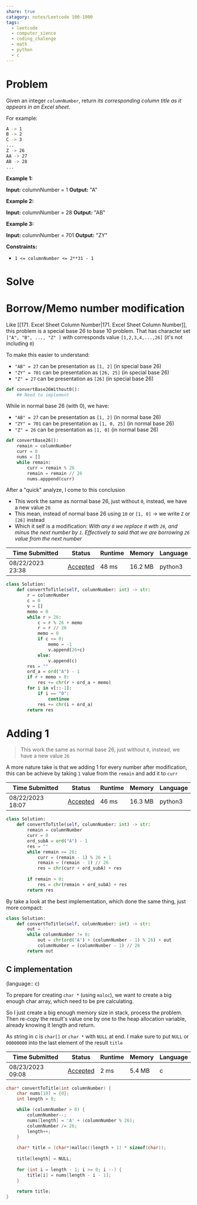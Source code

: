 ```yaml
---
share: true
catagory: notes/Leetcode 100-1000
tags:
  - leetcode
  - computer_sience
  - coding_chalenge
  - math
  - python
  - c
---
```


# Problem

Given an integer `columnNumber`, return _its corresponding column title as it appears in an Excel sheet_.

For example:
```sh
A -> 1
B -> 2
C -> 3
...
Z -> 26
AA -> 27
AB -> 28 
...
```
**Example 1:**

**Input:** columnNumber = 1
**Output:** "A"

**Example 2:**

**Input:** columnNumber = 28
**Output:** "AB"

**Example 3:**

**Input:** columnNumber = 701
**Output:** "ZY"

**Constraints:**

- `1 <= columnNumber <= 2**31 - 1`
# Solve

# Borrow/Memo number modification

Like [[171. Excel Sheet Column Number|171. Excel Sheet Column Number]], this problem is a special base 26 to base 10 problem. That has character set `["A", "B", ..., "Z" ]` with corresponds value `[1,2,3,4,...,26]`  (it's not including `0`)

To make this easier to understand:
- `"AB" = 27` can be presentation as `[1, 2]` (in special base 26)
- `"ZY" = 701` can be presentation as `[26, 25]` (in special base 26)
- `"Z" = 27` can be presentation as `[26]` (in special base 26)

```python
def convertBase26Without0():
    ## Need to implement
```

While in normal base 26 (with 0), we have:
- `"AB" = 27` can be presentation as `[1, 2]` (in normal base 26)
- `"ZY" = 701` can be presentation as `[1, 0, 25]` (in normal base 26)
- `"Z" = 26` can be presentation as `[1, 0]` (in normal base 26)

```python
def convertBase26():
    remain = columnNumber
    curr = 0
    nums = []
    while remain:
        curr = remain % 26
        remain = remain // 26
        nums.apppend(curr)
```

After a "quick" analyze, I come to this conclusion
- This work the same as normal base 26, just without `0`, instead, we have a new value `26`
- This mean, instead of normal base 26 using `10` or `[1, 0]` -> we write `Z` or `[26]` instead
- Which it self is a modification: _With any `0` we replace it with `26`, and minus the next number by `1`. Effectively to said that we are borrowing `26` value from the next number_

| Time Submitted   | Status                                                          | Runtime | Memory  | Language |
| ---------------- | --------------------------------------------------------------- | ------- | ------- | -------- |
| 08/22/2023 23:38 | [Accepted](https://leetcode.com/submissions/detail/1028778488/) | 48 ms   | 16.2 MB | python3  |

```python
class Solution:
    def convertToTitle(self, columnNumber: int) -> str:
        r = columnNumber
        c = 0
        v = []
        memo = 0
        while r > 26:
            c = r % 26 + memo
            r = r // 26
            memo = 0
            if c <= 0:
                memo = -1
                v.append(26+c)
            else:
                v.append(c)
        res = ""
        ord_a = ord("A") - 1
        if r + memo > 0:
            res += chr(r + ord_a + memo)
        for i in v[::-1]:
            if i == "0":
                continue
            res += chr(i + ord_a)
        return res
```
# Adding 1

> This work the same as normal base 26, just without `0`, instead, we have a new value `26`

A more nature take is that we adding 1 for every number after modification, this can be achieve by taking `1` value from the `remain` and add it to `curr`

| Time Submitted   | Status                                                          | Runtime | Memory  | Language |
| ---------------- | --------------------------------------------------------------- | ------- | ------- | -------- |
| 08/22/2023 18:07 | [Accepted](https://leetcode.com/submissions/detail/1028514625/) | 46 ms   | 16.3 MB | python3  |

```python
class Solution:
    def convertToTitle(self, columnNumber: int) -> str:
        remain = columnNumber
        curr = 0
        ord_subA = ord("A") - 1
        res = ""
        while remain >= 26:
            curr = (remain - 1) % 26 + 1
            remain = (remain - 1) // 26
            res = chr(curr + ord_subA) + res
            
        if remain > 0:
            res = chr(remain + ord_subA) + res
        return res
```

By take a look at the best implementation, which done the same thing, just more compact:

```python
class Solution:
    def convertToTitle(self, columnNumber: int) -> str:
        out = ''
        while columnNumber != 0:
            out = chr(ord('A') + (columnNumber - 1) % 26) + out
            columnNumber = (columnNumber - 1) // 26
        return out
```


## C implementation
(language:: c)

To prepare for creating `char *` (using `maloc`), we want to create a big enough char array, which need to be pre calculating.

So I just create a big enough memory size in stack, process the problem. Then re-copy the result's value one by one to the heap allocation variable, already knowing it length and return.

As string in c is `char[]` or `char *` with `NULL` at end. I make sure to put `NULL` or `00000000` into the last element of the result `title`

| Time Submitted   | Status                                                          | Runtime | Memory  | Language |
| ---------------- | --------------------------------------------------------------- | ------- | ------- | -------- |
| 08/23/2023 09:08 | [Accepted](https://leetcode.com/submissions/detail/1029137340/) | 2 ms    | 5.4 MB  | c        |

```c
char* convertToTitle(int columnNumber) {
    char nums[10] = {0};
    int length = 0;

    while (columnNumber > 0) {
        columnNumber--;
        nums[length] = 'A' + (columnNumber % 26);
        columnNumber /= 26;
        length++;
    }
    
    char* title = (char*)malloc((length + 1) * sizeof(char));
    
    title[length] = NULL;
    
    for (int i = length - 1; i >= 0; i --) {
        title[i] = nums[length - i - 1];
    }
    
    return title;
}
```
